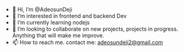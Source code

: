 - 👋 Hi, I’m @AdeosunDeji
- 👀 I’m interested in frontend and backend Dev
- 🌱 I’m currently learning nodejs
- 💞️ I’m looking to collaborate on new projects, projects in progress. Anything that will make me improve.
- 📫 How to reach me. contact me: adeosundeji2@gmail.com

<!-- -
AdeosunDeji/AdeosunDeji is a ✨ special ✨ repository because its `README.md` (this file) appears on your GitHub profile.
You can click the Preview link to take a look at your changes.
- -->
